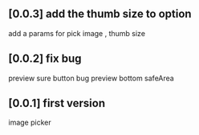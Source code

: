 ## [0.0.3] add the thumb size to option

add a params for pick image , thumb size

## [0.0.2] fix bug
preview sure button bug
preview bottom safeArea

## [0.0.1] first version

image picker
